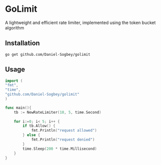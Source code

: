 # GoLimit

A lightweight and efficient rate limiter, implemented using the token bucket algorithm

## Installation
`` go get github.com/Daniel-Sogbey/golimit
``

## Usage

```go
import (
"fmt",
"time",
"github.com/Daniel-Sogbey/golimit"
)

func main(){
    tb := NewRateLimiter(10, 5, time.Second)
	
    for i:=0; i< 5; i++ {
        if tb.Allow() {
            fmt.Println("request allowed")
        } else {
            fmt.Println("request denied")
        }   
        time.Sleep(200 * time.Millisecond)
    }
}
```

